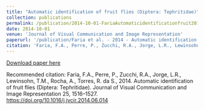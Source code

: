 ```yaml
---
title: "Automatic identification of fruit flies (Diptera: Tephritidae)"
collection: publications
permalink: /publication/2014-10-01-FariaAutomaticidentificationfruit2014
date: 2014-10-01
venue: 'Journal of Visual Communication and Image Representation'
paperurl: '/publication/Faria et al. - 2014 - Automatic identification of fruit flies (Diptera .pdf'
citation: 'Faria, F.A., Perre, P., Zucchi, R.A., Jorge, L.R., Lewinsohn, T.M., Rocha, A., Torres, R. da S., 2014. Automatic identification of fruit flies (Diptera: Tephritidae). Journal of Visual Communication and Image Representation 25, 1516–1527. https://doi.org/10.1016/j.jvcir.2014.06.014'
---
```


<a href='/publication/Faria et al. - 2014 - Automatic identification of fruit flies (Diptera .pdf'>Download paper here</a>

Recommended citation: Faria, F.A., Perre, P., Zucchi, R.A., Jorge, L.R., Lewinsohn, T.M., Rocha, A., Torres, R. da S., 2014. Automatic identification of fruit flies (Diptera: Tephritidae). Journal of Visual Communication and Image Representation 25, 1516–1527. https://doi.org/10.1016/j.jvcir.2014.06.014
